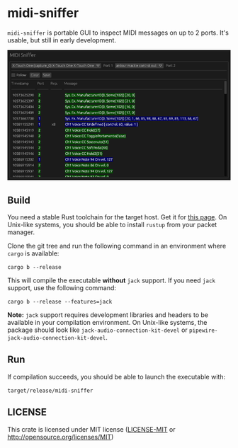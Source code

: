 # midi-sniffer

`midi-sniffer` is portable GUI to inspect MIDI messages on up to 2 ports.
It's usable, but still in early development.

![midi-sniffer UI](assets/screenshot_20220323.png "midi-sniffer UI")

## Build

You need a stable Rust toolchain for the target host. Get it for [this page](https://www.rust-lang.org/fr/tools/install).
On Unix-like systems, you should be able to install `rustup` from your packet
manager.

Clone the git tree and run the following command in an environment where
`cargo` is available:

```
cargo b --release
```

This will compile the executable **without** `jack` support. If you need `jack`
support, use the following command:

```
cargo b --release --features=jack
```

**Note:** `jack` support requires development libraries and headers to be
available in your compilation environment. On Unix-like systems, the package
should look like `jack-audio-connection-kit-devel` or
`pipewire-jack-audio-connection-kit-devel`.

## Run

If compilation succeeds, you should be able to launch the executable with:

```
target/release/midi-sniffer
```

## LICENSE

This crate is licensed under MIT license ([LICENSE-MIT](LICENSE-MIT) or
http://opensource.org/licenses/MIT)
